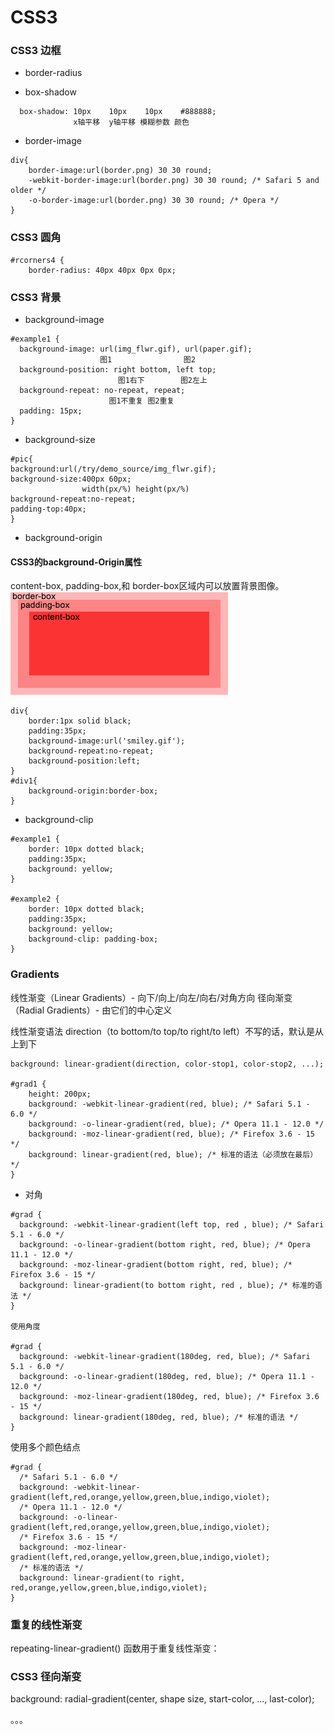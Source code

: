 # CSS3

### CSS3 边框

- border-radius

- box-shadow

```
  box-shadow: 10px    10px    10px    #888888;
              x轴平移  y轴平移 模糊参数 颜色
```
- border-image

```
div{
    border-image:url(border.png) 30 30 round;
    -webkit-border-image:url(border.png) 30 30 round; /* Safari 5 and older */
    -o-border-image:url(border.png) 30 30 round; /* Opera */
}
```
### CSS3 圆角

```
#rcorners4 {
    border-radius: 40px 40px 0px 0px;
```

### CSS3 背景

- background-image

```
#example1 {
  background-image: url(img_flwr.gif), url(paper.gif);
                    图1                图2
  background-position: right bottom, left top;
                        图1右下        图2左上
  background-repeat: no-repeat, repeat;
                      图1不重复 图2重复  
  padding: 15px;
}
```

- background-size

```
#pic{
background:url(/try/demo_source/img_flwr.gif);
background-size:400px 60px;
                width(px/%) height(px/%)
background-repeat:no-repeat;
padding-top:40px;
}
```

- background-origin

#### CSS3的background-Origin属性
content-box, padding-box,和 border-box区域内可以放置背景图像。
<img src="img/background-origin.gif" />

```
div{
	border:1px solid black;
	padding:35px;
	background-image:url('smiley.gif');
	background-repeat:no-repeat;
	background-position:left;
}
#div1{
	background-origin:border-box;
}
```
- background-clip

```
#example1 {
    border: 10px dotted black;
    padding:35px;
    background: yellow;
}
​
#example2 {
    border: 10px dotted black;
    padding:35px;
    background: yellow;
    background-clip: padding-box;
}
```

### Gradients

线性渐变（Linear Gradients）- 向下/向上/向左/向右/对角方向
径向渐变（Radial Gradients）- 由它们的中心定义

线性渐变语法
direction（to bottom/to top/to right/to left）不写的话，默认是从上到下
```
background: linear-gradient(direction, color-stop1, color-stop2, ...);

#grad1 {
    height: 200px;
    background: -webkit-linear-gradient(red, blue); /* Safari 5.1 - 6.0 */
    background: -o-linear-gradient(red, blue); /* Opera 11.1 - 12.0 */
    background: -moz-linear-gradient(red, blue); /* Firefox 3.6 - 15 */
    background: linear-gradient(red, blue); /* 标准的语法（必须放在最后） */
}
```

- 对角

```
#grad {
  background: -webkit-linear-gradient(left top, red , blue); /* Safari 5.1 - 6.0 */
  background: -o-linear-gradient(bottom right, red, blue); /* Opera 11.1 - 12.0 */
  background: -moz-linear-gradient(bottom right, red, blue); /* Firefox 3.6 - 15 */
  background: linear-gradient(to bottom right, red , blue); /* 标准的语法 */
}

使用角度

#grad {
  background: -webkit-linear-gradient(180deg, red, blue); /* Safari 5.1 - 6.0 */
  background: -o-linear-gradient(180deg, red, blue); /* Opera 11.1 - 12.0 */
  background: -moz-linear-gradient(180deg, red, blue); /* Firefox 3.6 - 15 */
  background: linear-gradient(180deg, red, blue); /* 标准的语法 */
}
```

使用多个颜色结点
```
#grad {
  /* Safari 5.1 - 6.0 */
  background: -webkit-linear-gradient(left,red,orange,yellow,green,blue,indigo,violet);
  /* Opera 11.1 - 12.0 */
  background: -o-linear-gradient(left,red,orange,yellow,green,blue,indigo,violet);
  /* Firefox 3.6 - 15 */
  background: -moz-linear-gradient(left,red,orange,yellow,green,blue,indigo,violet);
  /* 标准的语法 */
  background: linear-gradient(to right, red,orange,yellow,green,blue,indigo,violet);
}
```

### 重复的线性渐变

repeating-linear-gradient() 函数用于重复线性渐变：

### CSS3 径向渐变

background: radial-gradient(center, shape size, start-color, ..., last-color);

。。。
